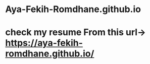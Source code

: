 # Aya-Fekih-Romdhane.github.io
# check my resume From this url-> https://aya-fekih-romdhane.github.io/
